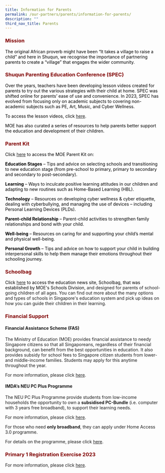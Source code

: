 ```yaml
---
title: Information for Parents
permalink: /our-partners/parents/information-for-parents/
description: ""
third_nav_title: Parents
---
```

<h3 style="text-align: justify;"><strong><span style="color: #800000;">Mission</span></strong></h3>
<p><span style="color: #000000;">The original African proverb might have been “It takes a village to raise a child” and here in Shuqun, we recognise the importance of partnering parents to create a “village” that engages the wider community.</span></p>
<h3 style="text-align: justify;"><strong><span style="color: #800000;">Shuqun Parenting Education Conference (SPEC)</span></strong></h3>
<p><span style="color: #000000;">Over the years, teachers have been developing lesson videos created for parents to try out the various strategies with their child at home. SPEC was shifted online for parents’ ease of use and convenience. In 2023, SPEC has evolved from focusing only on academic subjects to covering non-academic subjects such as PE, Art, Music, and Cyber Wellness.</span></p>
<p><span style="color: #000000;">To access the lesson videos, click <a href="https://sites.google.com/moe.edu.sg/spec-2023/" target="_blank">here</a>.</span></p>
<p><span style="color: #000000;">MOE has also curated a series of resources to help parents better support the education and development of their children.</span></p>
<h3 style="text-align: justify;"><strong><span style="color: #800000;">Parent Kit</span></strong></h3>
<p><span style="color: #000000;">Click <a href="https://www.moe.gov.sg/parentkit" target="_blank">here</a>&nbsp;to access the MOE Parent Kit on:</span></p>
<p><span style="color: #000000;"><strong>Education Stages</strong> – Tips and advice on selecting schools and transitioning to new education stage (from pre-school to primary, primary to secondary and secondary to post-secondary).</span></p>
<p><span style="color: #000000;"><strong>Learning</strong> – Ways to inculcate positive learning attitudes in our children and adapting to new routines such as Home-Based Learning (HBL).</span></p>
<p><span style="color: #000000;"><strong>Technology</strong> – Resources on developing cyber wellness &amp; cyber etiquette, dealing with cyberbullying, and managing the use of devices – including Personal Learning Devices (PLDs).</span></p>
<p><span style="color: #000000;"><strong>Parent-child Relationship</strong> – Parent-child activities to strengthen family relationships and bond with your child.</span></p>
<p><span style="color: #000000;"><strong>Well-being</strong> – Resources on caring for and supporting your child’s mental and physical well-being.</span></p>
<p><span style="color: #000000;"><strong>Personal Growth</strong> – Tips and advice on how to support your child in building interpersonal skills to help them manage their emotions throughout their schooling journey.</span></p>
<h3 style="text-align: justify;"><strong><span style="color: #800000;">Schoolbag</span></strong></h3>
<p><span style="color: #000000;">Click <a href="https://www.schoolbag.edu.sg/" target="_blank">here</a> to access the education news site, Schoolbag, that was established by MOE's Schools Division, </span>and designed for parents of school-going children of all ages. You can find out more about the many options and types of schools in Singapore's education system and pick up ideas on how you can guide their children in their learning.</p>

<h3 style="text-align: justify;"><strong><span style="color: #800000;">Financial Support</span></strong></h3>

<h4><strong>Financial Assistance Scheme (FAS)</strong></h4>
<p>The Ministry of Education (MOE) provides financial assistance to needy Singapore citizens so that all Singaporeans, regardless of their financial background, can benefit from the best opportunities in education. It also provides subsidy for school fees to Singapore citizen students from lower- and middle-income families. Students may apply for this anytime throughout the year.</p>
<p>For more information, please click <a href="https://www.moe.gov.sg/financial-matters/financial-assistance" target="_blank">here</a>.</p>
<h4><strong>IMDA’s NEU PC Plus Programme</strong></h4>
<p>The NEU PC Plus Programme provide students from low-income households the opportunity to own a&nbsp;<strong>subsidised PC-Bundle</strong>&nbsp;(i.e. computer with 3 years free broadband), to support their learning needs.</p>
<p>For more information, please click <a href="http://www.imda.gov.sg/neupc" target="_blank">here</a>.</p>

<p>For those who need&nbsp;<strong>only broadband</strong>, they can apply under Home Access 3.0 programme.</p>
<p>For details on the programme, please click <a href="https://www.digitalaccess.gov.sg" target="_blank">here</a>.</p>

<h3 style="text-align: justify;"><strong><span style="color: #800000;">Primary 1 Registration Exercise 2023</span></strong></h3>
<p>For more information, please click <a target="_blank" href="https://www.moe.gov.sg/primary/p1-registration">here</a>.</p>